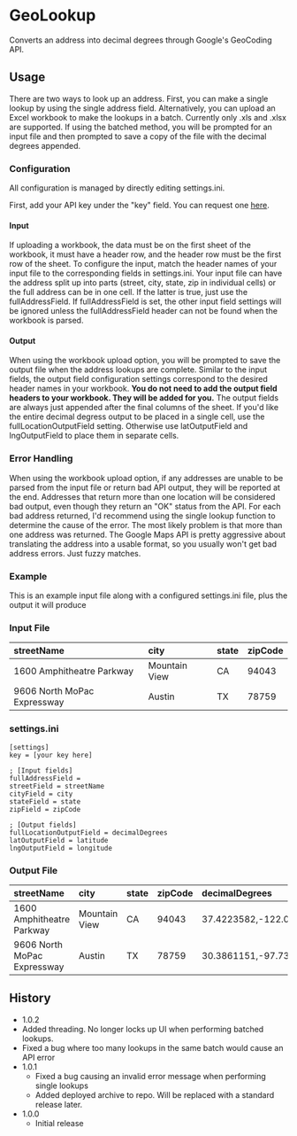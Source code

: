 # GeoLookup
Converts an address into decimal degrees through Google's GeoCoding API.

## Usage
There are two ways to look up an address. First, you can make a single lookup by using the single address field. Alternatively, you can upload an Excel workbook to make the lookups in a batch. Currently only .xls and .xlsx are supported. If using the batched method, you will be prompted for an input file and then prompted to save a copy of the file with the decimal degrees appended.

### Configuration
All configuration is managed by directly editing settings.ini. 

First, add your API key under the "key" field. You can request one [here](https://developers.google.com/maps/documentation/geocoding/start).

#### Input
If uploading a workbook, the data must be on the first sheet of the workbook, it must have a header row, and the header row must be the first row of the sheet. To configure the input, match the header names of your input file to the corresponding fields in settings.ini. Your input file can have the address split up into parts (street, city, state, zip in individual cells) or the full address can be in one cell. If the latter is true, just use the fullAddressField. If fullAddressField is set, the other input field settings will be ignored unless the fullAddressField header can not be found when the workbook is parsed.

#### Output
When using the workbook upload option, you will be prompted to save the output file when the address lookups are complete. Similar to the input fields, the output field configuration settings correspond to the desired header names in your workbook. **You do not need to add the output field headers to your workbook. They will be added for you.** The output fields are always just appended after the final columns of the sheet. If you'd like the entire decimal degress output to be placed in a single cell, use the fullLocationOutputField setting. Otherwise use latOutputField and lngOutputField to place them in separate cells.

### Error Handling
When using the workbook upload option, if any addresses are unable to be parsed from the input file or return bad API output, they will be reported at the end. Addresses that return more than one location will be considered bad output, even though they return an "OK" status from the API. For each bad address returned, I'd recommend using the single lookup function to determine the cause of the error. The most likely problem is that more than one address was returned. The Google Maps API is pretty aggressive about translating the address into a usable format, so you usually won't get bad address errors. Just fuzzy matches.

### Example
This is an example input file along with a configured settings.ini file, plus the output it will produce

### Input File
| streetName                  | city          | state | zipCode |
|:--------------------------- |:------------- |:----- |:------- |
| 1600 Amphitheatre Parkway   | Mountain View | CA    | 94043   |
| 9606 North MoPac Expressway | Austin        | TX    | 78759   |

### settings.ini
```
[settings]
key = [your key here]

; [Input fields]
fullAddressField = 
streetField = streetName
cityField = city
stateField = state
zipField = zipCode

; [Output fields]
fullLocationOutputField = decimalDegrees
latOutputField = latitude
lngOutputField = longitude
```

### Output File
| streetName                  | city          | state | zipCode | decimalDegrees          | latitude   | longitude    |
|:--------------------------- |:------------- |:----- |:------- | :---------------------- | :--------- | :----------- |
| 1600 Amphitheatre Parkway   | Mountain View | CA    | 94043   | 37.4223582,-122.0844464 | 37.4223582 | -122.0844464 |
| 9606 North MoPac Expressway | Austin        | TX    | 78759   | 30.3861151,-97.7364265  | 30.3861151 | -97.7364265  |


## History
* 1.0.2
 * Added threading. No longer locks up UI when performing batched lookups.
 * Fixed a bug where too many lookups in the same batch would cause an API error
* 1.0.1
  * Fixed a bug causing an invalid error message when performing single lookups
  * Added deployed archive to repo. Will be replaced with a standard release later.
* 1.0.0
  * Initial release
